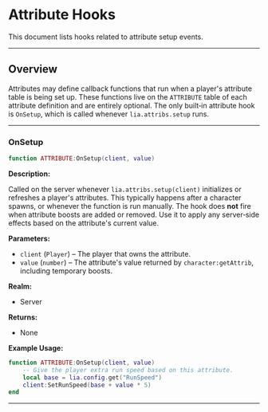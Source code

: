 # Attribute Hooks

This document lists hooks related to attribute setup events.

---

## Overview

Attributes may define callback functions that run when a player's attribute table is being set up. These functions live on the `ATTRIBUTE` table of each attribute definition and are entirely optional. The only built‑in attribute hook is `OnSetup`, which is called whenever `lia.attribs.setup` runs.

---

### OnSetup

```lua
function ATTRIBUTE:OnSetup(client, value)
```

**Description:**

Called on the server whenever `lia.attribs.setup(client)` initializes or refreshes a player's attributes. This typically happens after a character spawns, or whenever the function is run manually. The hook does **not** fire when attribute boosts are added or removed. Use it to apply any server‑side effects based on the attribute's current value.

**Parameters:**

* `client` (`Player`) – The player that owns the attribute.
* `value` (`number`) – The attribute's value returned by `character:getAttrib`, including temporary boosts.

**Realm:**

* Server

**Returns:**

* None

**Example Usage:**

```lua
function ATTRIBUTE:OnSetup(client, value)
    -- Give the player extra run speed based on this attribute.
    local base = lia.config.get("RunSpeed")
    client:SetRunSpeed(base + value * 5)
end
```

---

